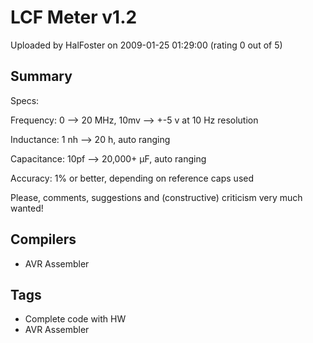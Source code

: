 # LCF Meter v1.2

Uploaded by HalFoster on 2009-01-25 01:29:00 (rating 0 out of 5)

## Summary

Specs:


Frequency: 0 --> 20 MHz, 10mv --> +-5 v at 10 Hz resolution  

Inductance: 1 nh --> 20 h, auto ranging  

Capacitance: 10pf --> 20,000+ µF, auto ranging  

Accuracy: 1% or better, depending on reference caps used


Please, comments, suggestions and (constructive) criticism very much wanted!

## Compilers

- AVR Assembler

## Tags

- Complete code with HW
- AVR Assembler
